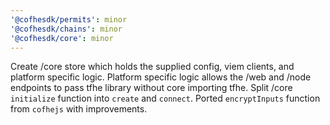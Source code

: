 ```yaml
---
'@cofhesdk/permits': minor
'@cofhesdk/chains': minor
'@cofhesdk/core': minor
---
```


Create /core store which holds the supplied config, viem clients, and platform specific logic.
Platform specific logic allows the /web and /node endpoints to pass tfhe library without core importing tfhe.
Split /core `initialize` function into `create` and `connect`.
Ported `encryptInputs` function from `cofhejs` with improvements.
